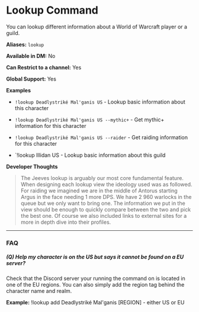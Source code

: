 # Lookup Command

You can lookup different information about a World of Warcraft player or a guild.

**Aliases:** `lookup`

**Available in DM:** No

**Can Restrict to a channel:** Yes

**Global Support:** Yes

**Examples**

* `!lookup Deadlystriké Mal'ganis US` - Lookup basic information about this character

* `!lookup Deadlystriké Mal'ganis US --mythic+`    - Get mythic+ information for this character

* `!lookup Deadlystriké Mal'ganis US --raider` - Get raiding information for this character

* `!lookup <Limit> Illidan US - Lookup basic information about this guild


**Developer Thoughts**
>The Jeeves lookup is arguably our most core fundamental feature. When designing each lookup view the ideology used was as followed. For raiding we imagined we are in the middle of Antorus starting Argus in the face needing 1 more DPS. We have 2 960 warlocks in the queue but we only want to bring one. The information we put in the view should be enough to quickly compare between the two and pick the best one. Of course we also included links to external sites for a more in depth dive into their profiles.
***


### FAQ
##### (Q) Help my character is on the US but says it cannot be found on a EU server?
Check that the Discord server your running the command on is located in one of the EU regions. You can also simply add the region tag behind the character 
name and realm.

**Example:** !lookup add Deadlystriké Mal'ganis [REGION] - either US or EU